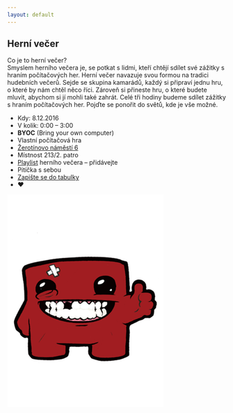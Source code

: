 ```yaml
---
layout: default
---
```



## Herní večer

Co je to herní večer?   
Smyslem herního večera je, se potkat s lidmi, kteří chtějí sdílet své zážitky s hraním počítačových her. Herní večer navazuje svou formou na tradici hudebních večerů. Sejde se skupina kamarádů, každý si připraví jednu hru, o které by nám chtěl něco říci. Zároveň si přineste hru, o které budete mluvit, abychom si jí mohli také zahrát. 
Celé tři hodiny budeme sdílet zážitky s hraním počítačových her. Pojďte se ponořit do světů, kde je vše možné. 

- Kdy: 8.12.2016
- V kolik: 0:00 – 3:00
- **BYOC** (Bring your own computer)
- Vlastní počítačová hra
- [Žerotínovo náměstí 6](https://goo.gl/maps/Kz6AzykpEp32) 
- Místnost 213/2. patro
- [Playlist](https://open.spotify.com/user/waletol/playlist/7zCVrLXUYGkXXuOeGajj3n) herního večera – přidávejte
- Pitíčka s sebou
- [Zapište se do tabulky](https://docs.google.com/spreadsheets/d/1ZlemK9c2lMLpIb7sCkj1NG6o9I0htlXZwQWJDTxzkeE/edit?usp=sharing)
- ♥ 


![](/images/meat.png)



